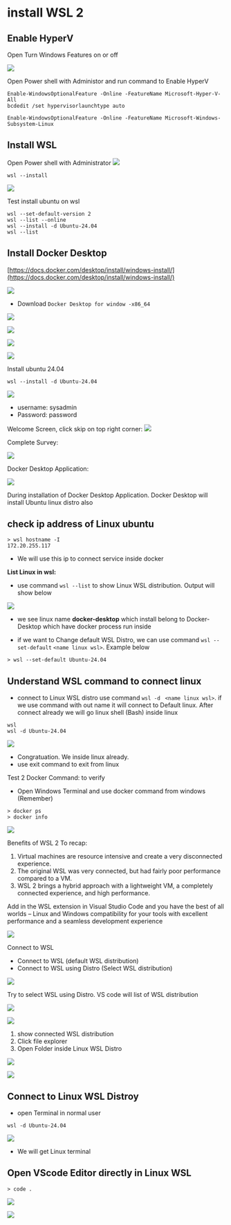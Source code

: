 # install  WSL 2

## Enable HyperV
Open Turn Windows Features on or off

![](../assets/images/window_features.png)

Open Power shell with Administor and run command  to Enable HyperV

```
Enable-WindowsOptionalFeature -Online -FeatureName Microsoft-Hyper-V-All
bcdedit /set hypervisorlaunchtype auto

Enable-WindowsOptionalFeature -Online -FeatureName Microsoft-Windows-Subsystem-Linux
```

## Install WSL
Open Power shell with Administrator
![](../assets/images/powershell_admin.png)
```
wsl --install
```

![](../assets/images/install_wsl.png)

Test install ubuntu on wsl
```
wsl --set-default-version 2
wsl --list --online
wsl --install -d Ubuntu-24.04
wsl --list
```

## Install Docker Desktop
[https://docs.docker.com/desktop/install/windows-install/](https://docs.docker.com/desktop/install/windows-install/)

![](../assets/images/docker_desktop_web.png)
- Download ```Docker Desktop for window -x86_64```

![](../assets/images/docker_desktop_web2.png)

![](../assets/images/docker_desktop_web3.png)

![](../assets/images/docker_desktop_web4.png)

![](../assets/images/docker_desktop_web5.png)

Install ubuntu 24.04 
```
wsl --install -d Ubuntu-24.04
```
![](../assets/images/docker_desktop_web6.png)
- username: sysadmin
- Password: password

Welcome Screen, click skip on top right corner:
![](../assets/images/docker_desktop_web7.png)

Complete Survey:

![](../assets/images/docker_desktop_web8.png)

Docker Desktop Application:

![](../assets/images/docker_desktop_web9.png)


During installation of Docker Desktop Application. Docker Desktop will install Ubuntu linux distro also

## check ip address of Linux ubuntu
```
> wsl hostname -I
172.20.255.117
```
- We will use this ip to connect service inside docker

**List Linux in wsl:**
- use command ```wsl --list``` to show Linux WSL distribution. Output will show below

![](../assets/images/docker_desktop_web10.png)

- we see linux name **docker-desktop** which install belong to Docker-Desktop which have docker process run inside

- if we want to Change default WSL Distro, we can use command ```wsl --set-default```  `<name linux wsl>`. Example below


```
> wsl --set-default Ubuntu-24.04
```

## Understand WSL command to connect linux
- connect to Linux WSL distro use command ```wsl -d ```  `<name linux wsl>`. if we use command with out name it will connect to Default linux.
After connect already we will go linux shell (Bash) inside linux 

```
wsl 
wsl -d Ubuntu-24.04
```

![](../assets/images/wsl_connect_ubuntu2404.png)

- Congratuation. We inside linux already.
- use exit command to exit from linux


Test 2 Docker Command: to verify
- Open Windows Terminal and use docker command from windows (Remember)
```
> docker ps
> docker info
```

![](../assets/images/docker_desktop_web11.png)


Benefits of WSL 2
To recap:

1. Virtual machines are resource intensive and create a very disconnected experience.
2. The original WSL was very connected, but had fairly poor performance compared to a VM.
3. WSL 2 brings a hybrid approach with a lightweight VM, a completely connected experience, and high performance.


Add in the WSL extension in Visual Studio Code and you have the best of all worlds – Linux and Windows compatibility for your tools with excellent performance and a seamless development experience

![](../assets/images/vscode_container1.png)

Connect to WSL 
- Connect to WSL  (default WSL distribution)
- Connect to WSL using Distro (Select WSL distribution)

![](../assets/images/vscode_container2.png)

Try to select WSL using Distro. VS code will list of WSL distribution

![](../assets/images/vscode_container3.png)

![](../assets/images/vscode_container4.png)
1. show connected WSL distribution
2. Click file explorer
3. Open Folder inside Linux WSL Distro 

![](../assets/images/vscode_container5.png)

![](../assets/images/vscode_container6.png)

## Connect to Linux WSL Distroy
- open Terminal in normal user 
```
wsl -d Ubuntu-24.04
```
![](../assets/images/vscode_container7.png)

- We will get Linux terminal 

## Open VScode Editor directly in Linux WSL 

```
> code .
```
![](../assets/images/vscode_container8.png)

![](../assets/images/vscode_container9.png)